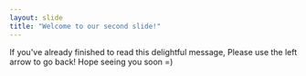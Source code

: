 ```yaml
---
layout: slide
title: "Welcome to our second slide!"
---
```

If you've already finished to read this delightful message,
Please use the left arrow to go back!
Hope seeing you soon =)
